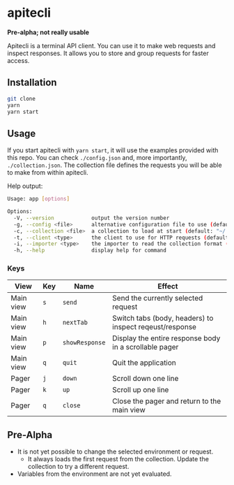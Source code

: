 # apitecli

**Pre-alpha; not really usable**

Apitecli is a terminal API client.
You can use it to make web requests and inspect responses.
It allows you to store and group requests for faster access.

## Installation

```sh
git clone
yarn
yarn start
```

## Usage

If you start apitecli with `yarn start`, it will use the examples provided with this repo.
You can check `./config.json` and, more importantly, `./collection.json`.
The collection file defines the requests you will be able to make from within apitecli.

Help output:

```sh
Usage: app [options]

Options:
  -V, --version            output the version number
  -g, --config <file>      alternative configuration file to use (default: "~/.config/apitecli/config.json")
  -c, --collection <file>  a collection to load at start (default: "~/.config/apitecli/collections/default.json")
  -t, --client <type>      the client to use for HTTP requests (default: "axios")
  -i, --importer <type>    the importer to read the collection format (default: "apitecli")
  -h, --help               display help for command
```

### Keys

| View | Key | Name | Effect |
| ---- | --- | ---- | ------ |
| Main view | `s` | `send` | Send the currently selected request |
| Main view | `h` | `nextTab` | Switch tabs (body, headers) to inspect reqeust/response |
| Main view | `p` | `showResponse` | Display the entire response body in a scrollable pager |
| Main view | `q` | `quit` | Quit the application |
| Pager | `j` | `down` | Scroll down one line |
| Pager | `k` | `up` | Scroll up one line |
| Pager | `q` | `close` | Close the pager and return to the main view |

## Pre-Alpha

* It is not yet possible to change the selected environment or request.
  * It always loads the first request from the collection. Update the collection to try a different request.
* Variables from the environment are not yet evaluated.
